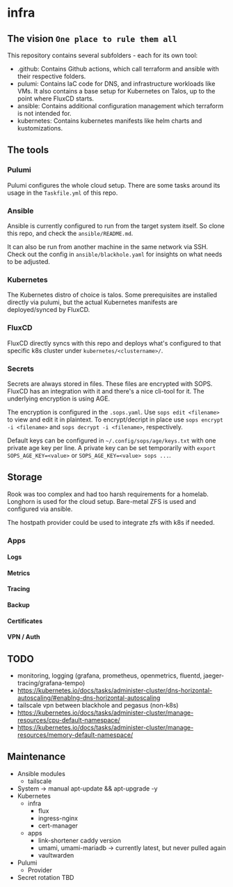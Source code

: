 # infra

## The vision `One place to rule them all`
This repository contains several subfolders - each for its own tool:
- .github: Contains Github actions, which call terraform and ansible with their respective folders.
- pulumi: Contains IaC code for DNS, and infrastructure workloads like VMs. It also contains a base setup for Kubernetes on Talos, up to the point where FluxCD starts.
- ansible: Contains additional configuration management which terraform is not intended for.
- kubernetes: Contains kubernetes manifests like helm charts and kustomizations.

## The tools

### Pulumi

Pulumi configures the whole cloud setup.
There are some tasks around its usage in the `Taskfile.yml` of this repo.

### Ansible

Ansible is currently configured to run from the target system itself.
So clone this repo, and check the `ansible/README.md`.

It can also be run from another machine in the same network via SSH.
Check out the config in `ansible/blackhole.yaml` for insights on what needs to be adjusted.

### Kubernetes

The Kubernetes distro of choice is talos.
Some prerequisites are installed directly via pulumi, but
the actual Kubernetes manifests are deployed/synced by FluxCD.

### FluxCD

FluxCD directly syncs with this repo and deploys what's configured to that specific k8s cluster under `kubernetes/<clustername>/`.

### Secrets

Secrets are always stored in files. These files are encrypted with SOPS.
FluxCD has an integration with it and there's a nice cli-tool for it.
The underlying encryption is using AGE.

The encryption is configured in the `.sops.yaml`.
Use `sops edit <filename>` to view and edit it in plaintext.
To encrypt/decript in place use `sops encrypt -i <filename>` and `sops decrypt -i <filename>`, respectively.

Default keys can be configured in `~/.config/sops/age/keys.txt` with one private age key per line.
A private key can be set temporarily with `export SOPS_AGE_KEY=<value>` or `SOPS_AGE_KEY=<value> sops ...`.

## Storage

Rook was too complex and had too harsh requirements for a homelab.
Longhorn is used for the cloud setup.
Bare-metal ZFS is used and configured via ansible.

The hostpath provider could be used to integrate zfs with k8s if needed.

### Apps

#### Logs

#### Metrics

#### Tracing

#### Backup

#### Certificates

#### VPN / Auth


## TODO
- monitoring, logging (grafana, prometheus, openmetrics, fluentd, jaeger-tracing/grafana-tempo)
- https://kubernetes.io/docs/tasks/administer-cluster/dns-horizontal-autoscaling/#enablng-dns-horizontal-autoscaling
- tailscale vpn between blackhole and pegasus (non-k8s)
- https://kubernetes.io/docs/tasks/administer-cluster/manage-resources/cpu-default-namespace/
- https://kubernetes.io/docs/tasks/administer-cluster/manage-resources/memory-default-namespace/

## Maintenance
- Ansible modules
  - tailscale
- System -> manual apt-update && apt-upgrade -y
- Kubernetes
  - infra
    - flux
    - ingress-nginx
    - cert-manager
  - apps
    - link-shortener caddy version
    - umami, umami-mariadb -> currently latest, but never pulled again
    - vaultwarden
- Pulumi
  - Provider
- Secret rotation TBD

